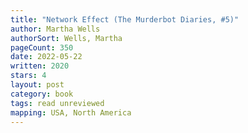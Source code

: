 ```yaml
---
title: "Network Effect (The Murderbot Diaries, #5)"
author: Martha Wells
authorSort: Wells, Martha
pageCount: 350
date: 2022-05-22
written: 2020
stars: 4
layout: post
category: book
tags: read unreviewed
mapping: USA, North America
---
```

